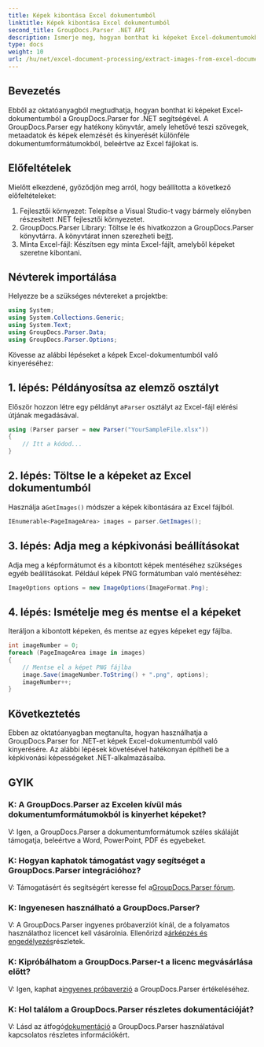 ```yaml
---
title: Képek kibontása Excel dokumentumból
linktitle: Képek kibontása Excel dokumentumból
second_title: GroupDocs.Parser .NET API
description: Ismerje meg, hogyan bonthat ki képeket Excel-dokumentumokból a GroupDocs.Parser for .NET segítségével. Útmutató lépésről lépésre kódpéldákkal.
type: docs
weight: 10
url: /hu/net/excel-document-processing/extract-images-from-excel-document/
---
```

## Bevezetés
Ebből az oktatóanyagból megtudhatja, hogyan bonthat ki képeket Excel-dokumentumból a GroupDocs.Parser for .NET segítségével. A GroupDocs.Parser egy hatékony könyvtár, amely lehetővé teszi szövegek, metaadatok és képek elemzését és kinyerését különféle dokumentumformátumokból, beleértve az Excel fájlokat is.
## Előfeltételek
Mielőtt elkezdené, győződjön meg arról, hogy beállította a következő előfeltételeket:
1. Fejlesztői környezet: Telepítse a Visual Studio-t vagy bármely előnyben részesített .NET fejlesztői környezetet.
2.  GroupDocs.Parser Library: Töltse le és hivatkozzon a GroupDocs.Parser könyvtárra. A könyvtárat innen szerezheti be[itt](https://releases.groupdocs.com/parser/net/).
3. Minta Excel-fájl: Készítsen egy minta Excel-fájlt, amelyből képeket szeretne kibontani.
## Névterek importálása
Helyezze be a szükséges névtereket a projektbe:
```csharp
using System;
using System.Collections.Generic;
using System.Text;
using GroupDocs.Parser.Data;
using GroupDocs.Parser.Options;
```
Kövesse az alábbi lépéseket a képek Excel-dokumentumból való kinyeréséhez:
## 1. lépés: Példányosítsa az elemző osztályt
 Először hozzon létre egy példányt a`Parser` osztályt az Excel-fájl elérési útjának megadásával.
```csharp
using (Parser parser = new Parser("YourSampleFile.xlsx"))
{
    // Itt a kódod...
}
```
## 2. lépés: Töltse le a képeket az Excel dokumentumból
 Használja a`GetImages()` módszer a képek kibontására az Excel fájlból.
```csharp
IEnumerable<PageImageArea> images = parser.GetImages();
```
## 3. lépés: Adja meg a képkivonási beállításokat
Adja meg a képformátumot és a kibontott képek mentéséhez szükséges egyéb beállításokat. Például képek PNG formátumban való mentéséhez:
```csharp
ImageOptions options = new ImageOptions(ImageFormat.Png);
```
## 4. lépés: Ismételje meg és mentse el a képeket
Iteráljon a kibontott képeken, és mentse az egyes képeket egy fájlba.
```csharp
int imageNumber = 0;
foreach (PageImageArea image in images)
{
    // Mentse el a képet PNG fájlba
    image.Save(imageNumber.ToString() + ".png", options);
    imageNumber++;
}
```
## Következtetés
Ebben az oktatóanyagban megtanulta, hogyan használhatja a GroupDocs.Parser for .NET-et képek Excel-dokumentumból való kinyerésére. Az alábbi lépések követésével hatékonyan építheti be a képkivonási képességeket .NET-alkalmazásaiba.

## GYIK
### K: A GroupDocs.Parser az Excelen kívül más dokumentumformátumokból is kinyerhet képeket?
V: Igen, a GroupDocs.Parser a dokumentumformátumok széles skáláját támogatja, beleértve a Word, PowerPoint, PDF és egyebeket.
### K: Hogyan kaphatok támogatást vagy segítséget a GroupDocs.Parser integrációhoz?
 V: Támogatásért és segítségért keresse fel a[GroupDocs.Parser fórum](https://forum.groupdocs.com/c/parser/17).
### K: Ingyenesen használható a GroupDocs.Parser?
 V: A GroupDocs.Parser ingyenes próbaverziót kínál, de a folyamatos használathoz licencet kell vásárolnia. Ellenőrizd a[árképzés és engedélyezés](https://purchase.groupdocs.com/buy)részletek.
### K: Kipróbálhatom a GroupDocs.Parser-t a licenc megvásárlása előtt?
 V: Igen, kaphat a[ingyenes próbaverzió](https://releases.groupdocs.com/) a GroupDocs.Parser értékeléséhez.
### K: Hol találom a GroupDocs.Parser részletes dokumentációját?
 V: Lásd az átfogó[dokumentáció](https://reference.groupdocs.com/parser/net/) a GroupDocs.Parser használatával kapcsolatos részletes információkért.